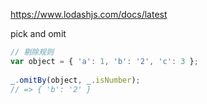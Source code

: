 https://www.lodashjs.com/docs/latest

pick and omit

```javascript
// 剔除规则
var object = { 'a': 1, 'b': '2', 'c': 3 };
 
_.omitBy(object, _.isNumber);
// => { 'b': '2' }
```